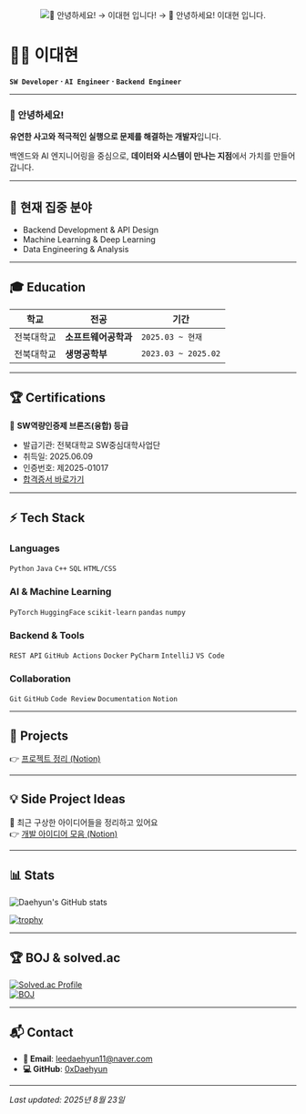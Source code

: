 <!-- 👋 안녕하세요! → 이대현 입니다! → 👋 안녕하세요! 이대현 입니다. (앞 문장은 사라지고 다음 문장으로 교체) -->
<p align="center">
  <img
    src="https://readme-typing-svg.demolab.com?font=Noto+Sans+KR&weight=700&size=28&duration=1800&pause=700&center=true&vCenter=true&width=650&height=60&lines=%F0%9F%91%8B%20%EC%95%88%EB%85%95%ED%95%98%EC%84%B8%EC%9A%94!;%EC%9D%B4%EB%8C%80%ED%98%84%20%EC%9E%85%EB%8B%88%EB%8B%A4!;%F0%9F%91%8B%20%EC%95%88%EB%85%95%ED%95%98%EC%84%B8%EC%9A%94!%20%EC%9D%B4%EB%8C%80%ED%98%84%20%EC%9E%85%EB%8B%88%EB%8B%A4."
    alt="👋 안녕하세요! → 이대현 입니다! → 👋 안녕하세요! 이대현 입니다."
  />
</p>


# 👨‍💻 이대현
**`SW Developer` · `AI Engineer` · `Backend Engineer`**

<!-- 프로필 이미지 (레포에 이미지 넣고 경로 수정) -->
<!-- ![profile](./profile.png) -->

---

### 👋 안녕하세요!  
**유연한 사고와 적극적인 실행으로 문제를 해결하는 개발자**입니다.  

백엔드와 AI 엔지니어링을 중심으로, **데이터와 시스템이 만나는 지점**에서 가치를 만들어갑니다.  

---

## 🚀 현재 집중 분야
- Backend Development & API Design  
- Machine Learning & Deep Learning  
- Data Engineering & Analysis  

---

## 🎓 Education
| 학교 | 전공 | 기간 |
| --- | --- | --- |
| 전북대학교 | **소프트웨어공학과** | `2025.03 ~ 현재` |
| 전북대학교 | **생명공학부** | `2023.03 ~ 2025.02` |

---

## 🏆 Certifications
🥉 **SW역량인증제 브론즈(융합) 등급**  
- 발급기관: 전북대학교 SW중심대학사업단  
- 취득일: 2025.06.09  
- 인증번호: 제2025-01017  
- [합격증서 바로가기](./certificate.pdf)  

---

## ⚡ Tech Stack
### **Languages**
`Python` `Java` `C++` `SQL` `HTML/CSS`

### **AI & Machine Learning**
`PyTorch` `HuggingFace` `scikit-learn` `pandas` `numpy`

### **Backend & Tools**
`REST API` `GitHub Actions` `Docker` `PyCharm` `IntelliJ` `VS Code`

### **Collaboration**
`Git` `GitHub` `Code Review` `Documentation` `Notion`

---

## 🚀 Projects
👉 [프로젝트 정리 (Notion)](https://www.notion.so/61aa0a0618074c0585b38624078f45a3?pvs=21)

---

## 💡 Side Project Ideas
🧠 최근 구상한 아이디어들을 정리하고 있어요  
👉 [개발 아이디어 모음 (Notion)](https://www.notion.so/59a6070698ff4f7ab6ddbdae21a7c771?pvs=21)

---

## 📊 Stats
![Daehyun's GitHub stats](https://github-readme-stats.vercel.app/api?username=0xDaehyun&show_icons=true&theme=tokyonight)

[![trophy](https://github-profile-trophy.vercel.app/?username=0xDaehyun&theme=tokyonight&margin-w=10&margin-h=10)](https://github.com/ryo-ma/github-profile-trophy)

---

## 🏆 BOJ & solved.ac
[![Solved.ac Profile](http://mazassumnida.wtf/api/v2/generate_badge?boj=leedaehyun11)](https://solved.ac/leedaehyun11/)  
[![BOJ](http://mazandi.herokuapp.com/api?handle=leedaehyun11&theme=dark)](https://www.acmicpc.net/user/leedaehyun11)

---

## 📬 Contact
- **📧 Email**: [leedaehyun11@naver.com](mailto:leedaehyun11@naver.com)  
- **💻 GitHub**: [0xDaehyun](https://github.com/0xDaehyun)

---

*Last updated: 2025년 8월 23일*
